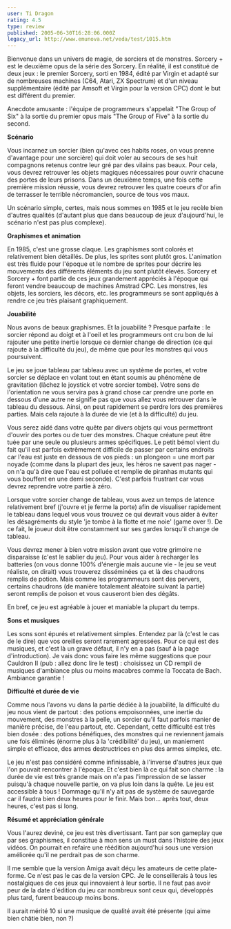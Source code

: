 ```yaml
---
user: Ti Dragon
rating: 4.5
type: review
published: 2005-06-30T16:28:06.000Z
legacy_url: http://www.emunova.net/veda/test/1015.htm
---
```

Bienvenue dans un univers de magie, de sorciers et de monstres. Sorcery + est le deuxième opus de la série des Sorcery. En réalité, il est constitué de deux jeux : le premier Sorcery, sorti en 1984, édité par Virgin et adapté sur de nombreuses machines (C64, Atari, ZX Spectrum) et d'un niveau supplémentaire (édité par Amsoft et Virgin pour la version CPC) dont le but est différent du premier.  

  

Anecdote amusante : l'équipe de programmeurs s'appelait "The Group of Six" à la sortie du premier opus mais "The Group of Five" à la sortie du second.  

  

  

**Scénario**  

  

Vous incarnez un sorcier (bien qu'avec ces habits roses, on vous prenne d'avantage pour une sorcière) qui doit voler au secours de ses huit compagnons retenus contre leur gré par des vilains pas beaux. Pour cela, vous devrez retrouver les objets magiques nécessaires pour ouvrir chacune des portes de leurs prisons. Dans un deuxième temps, une fois cette première mission réussie, vous devrez retrouver les quatre coeurs d'or afin de terrasser le terrible nécromancien, source de tous vos maux.  

  

Un scénario simple, certes, mais nous sommes en 1985 et le jeu recèle bien d'autres qualités (d'autant plus que dans beaucoup de jeux d'aujourd'hui, le scénario n'est pas plus complexe).  

  

  

**Graphismes et animation**  

  

En 1985, c'est une grosse claque. Les graphismes sont colorés et relativement bien détaillés. De plus, les sprites sont plutôt gros. L'animation est très fluide pour l'époque et le nombre de sprites pour décrire les mouvements des différents éléments du jeu sont plutôt élevés. Sorcery et Sorcery + font partie de ces jeux grandement appréciés à l'époque qui feront vendre beaucoup de machines Amstrad CPC. Les monstres, les objets, les sorciers, les décors, etc. les programmeurs se sont appliqués à rendre ce jeu très plaisant graphiquement.  

  

  

**Jouabilité**  

  

Nous avons de beaux graphismes. Et la jouabilité ? Presque parfaite : le sorcier répond au doigt et à l'oeil et les programmeurs ont cru bon de lui rajouter une petite inertie lorsque ce dernier change de direction (ce qui rajoute à la difficulté du jeu), de même que pour les monstres qui vous poursuivent.  

  

Le jeu se joue tableau par tableau avec un système de portes, et votre sorcier se déplace en volant tout en étant soumis au phénomène de gravitation (lâchez le joystick et votre sorcier tombe). Votre sens de l'orientation ne vous servira pas à grand chose car prendre une porte en dessous d'une autre ne signifie pas que vous allez vous retrouver dans le tableau du dessous. Ainsi, on peut rapidement se perdre lors des premières parties. Mais cela rajoute à la durée de vie (et à la difficulté) du jeu.  

  

Vous serez aidé dans votre quête par divers objets qui vous permettront d'ouvrir des portes ou de tuer des monstres. Chaque créature peut être tuée par une seule ou plusieurs armes spécifiques. Le petit bémol vient du fait qu'il est parfois extrêmement difficile de passer par certains endroits car l'eau est juste en dessous de vos pieds : un plongeon = une mort par noyade (comme dans la plupart des jeux, les héros ne savent pas nager - on n'a qu'à dire que l'eau est polluée et remplie de piranhas mutants qui vous bouffent en une demi seconde). C'est parfois frustrant car vous devrez reprendre votre partie à zéro.  

  

Lorsque votre sorcier change de tableau, vous avez un temps de latence relativement bref (j'ouvre et je ferme la porte) afin de visualiser rapidement le tableau dans lequel vous vous trouvez ce qui devrait vous aider à éviter les désagréments du style 'je tombe à la flotte et me noie' (game over !). De ce fait, le joueur doit être constamment sur ses gardes lorsqu'il change de tableau.  

  

Vous devrez mener à bien votre mission avant que votre grimoire ne disparaisse (c'est le sablier du jeu). Pour vous aider à recharger les batteries (on vous donne 100% d'énergie mais aucune vie - le jeu se veut réaliste, on dirait) vous trouverez disséminées ça et là des chaudrons remplis de potion. Mais comme les programmeurs sont des pervers, certains chaudrons (de manière totalement aléatoire suivant la partie) seront remplis de poison et vous causeront bien des dégâts.  

  

En bref, ce jeu est agréable à jouer et maniable la plupart du temps.  

  

  

**Sons et musiques**  

  

Les sons sont épurés et relativement simples. Entendez par là (c'est le cas de le dire) que vos oreilles seront rarement agressées. Pour ce qui est des musiques, et c'est là un grave défaut, il n'y en a pas (sauf à la page d'introduction). Je vais donc vous faire les même suggestions que pour Cauldron II (pub : allez donc lire le test) : choisissez un CD rempli de musiques d'ambiance plus ou moins macabres comme la Toccata de Bach. Ambiance garantie !  

  

  

**Difficulté et durée de vie**  

  

Comme nous l'avons vu dans la partie dédiée à la jouabilité, la difficulté du jeu nous vient de partout : des potions empoisonnées, une inertie du mouvement, des monstres à la pelle, un sorcier qu'il faut parfois manier de manière précise, de l'eau partout, etc. Cependant, cette difficulté est très bien dosée : des potions bénéfiques, des monstres qui ne reviennent jamais une fois éliminés (énorme plus à la 'crédibilité' du jeu), un maniement simple et efficace, des armes destructrices en plus des armes simples, etc.  

  

Le jeu n'est pas considéré comme infinissable, à l'inverse d'autres jeux que l'on pouvait rencontrer à l'époque. Et c'est bien là ce qui fait son charme : la durée de vie est très grande mais on n'a pas l'impression de se lasser puisqu'à chaque nouvelle partie, on va plus loin dans la quête. Le jeu est accessible à tous ! Dommage qu'il n'y ait pas de système de sauvegarde car il faudra bien deux heures pour le finir. Mais bon... après tout, deux heures, c'est pas si long.  

  

  

**Résumé et appréciation générale**  

  

Vous l'aurez deviné, ce jeu est très divertissant. Tant par son gameplay que par ses graphismes, il constitue à mon sens un must dans l'histoire des jeux vidéos. On pourrait en refaire une réédition aujourd'hui sous une version améliorée qu'il ne perdrait pas de son charme.  

  

Il me semble que la version Amiga avait déçu les amateurs de cette plate-forme. Ce n'est pas le cas de la version CPC. Je le conseillerais à tous les nostalgiques de ces jeux qui innovaient à leur sortie. Il ne faut pas avoir peur de la date d'édition du jeu car nombreux sont ceux qui, développés plus tard, furent beaucoup moins bons.  

  

Il aurait mérité 10 si une musique de qualité avait été présente (qui aime bien châtie bien, non ?)